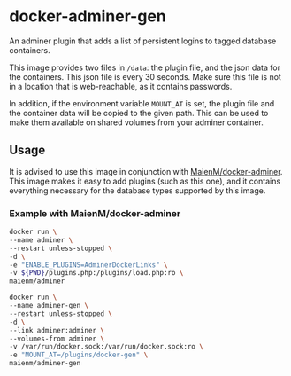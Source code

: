 # docker-adminer-gen

An adminer plugin that adds a list of persistent logins to tagged database containers.

This image provides two files in `/data`: the plugin file, and the json data for the containers. This json file is
every 30 seconds. Make sure this file is not in a location that is web-reachable, as it contains passwords.

In addition, if the environment variable `MOUNT_AT` is set, the plugin file and the container data will be copied to
the given path. This can be used to make them available on shared volumes from your adminer container.

## Usage

It is advised to use this image in conjunction with [MaienM/docker-adminer](https://github.com/MaienM/docker-adminer).
This image makes it easy to add plugins (such as this one), and it contains everything necessary for the database
types supported by this image.

### Example with MaienM/docker-adminer

```bash
docker run \
--name adminer \
--restart unless-stopped \
-d \
-e "ENABLE_PLUGINS=AdminerDockerLinks" \
-v ${PWD}/plugins.php:/plugins/load.php:ro \
maienm/adminer

docker run \
--name adminer-gen \
--restart unless-stopped \
-d \
--link adminer:adminer \
--volumes-from adminer \
-v /var/run/docker.sock:/var/run/docker.sock:ro \
-e "MOUNT_AT=/plugins/docker-gen" \
maienm/adminer-gen
```
